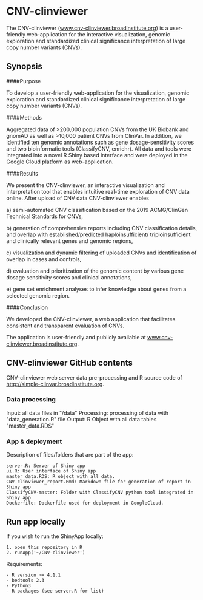 # CNV-clinviewer

The CNV-clinviewer (www.cnv-clinviewer.broadinstitute.org) is a user-friendly web-application for the interactive visualization, genomic exploration and standardized clinical significance interpretation of large copy number variants (CNVs).

## Synopsis

####Purpose

To develop a user-friendly web-application for the visualization, genomic exploration and standardized clinical significance interpretation of large copy number variants (CNVs).

####Methods

Aggregated data of >200,000 population CNVs from the UK Biobank and gnomAD as well as >10,000 patient CNVs from ClinVar. In addition, we identified ten genomic annotations such as gene dosage-sensitivity scores and two bioinformatic tools (ClassifyCNV, enrichr). All data and tools were integrated into a novel R Shiny based interface and were deployed in the Google Cloud platform as web-application.

####Results

We present the CNV-clinviewer, an interactive visualization and interpretation tool that enables intuitive real-time exploration of CNV data online. After upload of CNV data CNV-clinviewer enables 

a) semi-automated CNV classification based on the 2019 ACMG/ClinGen Technical Standards for CNVs, 

b) generation of comprehensive reports including CNV classification details, and overlap with established/predicted haploinsufficient/ triploinsufficient and clinically relevant genes and genomic regions, 

c) visualization and dynamic filtering of uploaded CNVs and identification of overlap in cases and controls, 

d) evaluation and prioritization of the genomic content by various gene dosage sensitivity scores and clinical annotations, 

e) gene set enrichment analyses to infer knowledge about genes from a selected genomic region.

####Conclusion

We developed the CNV-clinviewer, a web application that facilitates consistent and transparent evaluation of CNVs. 

The application is user-friendly and publicly available at www.cnv-clinviewer.broadinstitute.org.

## CNV-clinviewer GitHub contents

CNV-clinviewer web server data pre-processing and R source code of http://simple-clinvar.broadinstitute.org.

### Data processing

Input: all data files in "/data"
Processing: processing of data with "data_generation.R" file
Output: R Object with all data tables "master_data.RDS"

### App & deployment

Description of files/folders that are part of the app:
```
server.R: Server of Shiny app
ui.R: User interface of Shiny app
master_data.RDS: R object with all data.
CNV-clinviewer_report.Rmd: Markdown file for generation of report in Shiny app
ClassifyCNV-master: Folder with ClassifyCNV python tool integrated in Shiny app
Dockerfile: Dockerfile used for deployment in GoogleCloud.
```

## Run app locally

If you wish to run the ShinyApp locally: 
```
1. open this repository in R
2. runApp('~/CNV-clinviewer') 
```

Requirements:
```
- R version >= 4.1.1
- bedtools 2.3
- Python3
- R packages (see server.R for list)
```


